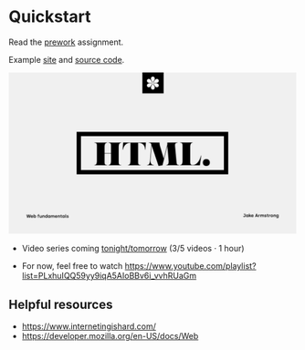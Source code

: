 # Quickstart

Read the [prework](./README.md) assignment.

Example [site](https://jake-armstrong.surge.sh) and [source code](https://github.com/jlarmstrongiv/the-armstrongs).

[![./images/html.jpg](./images/html.jpg)](https://www.youtube.com/playlist?list=PLHiGtNshvZ3BRExT8d34We2Ep_nnI7aWf)

- Video series coming [tonight/tomorrow](https://www.youtube.com/playlist?list=PLHiGtNshvZ3BRExT8d34We2Ep_nnI7aWf) (3/5 videos · 1 hour)

- For now, feel free to watch https://www.youtube.com/playlist?list=PLxhuIQQ59yy9iqA5AIoBBv6i_vvhRUaGm

<!-- [![github-link.png](../images/github-link.png)](https://www.youtube.com/watch?v=oHg5SJYRHA0) -->

## Helpful resources

- https://www.internetingishard.com/
- https://developer.mozilla.org/en-US/docs/Web
